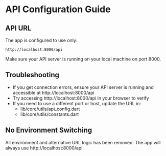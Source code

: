 # API Configuration Guide

## API URL
The app is configured to use only:

    http://localhost:8000/api

Make sure your API server is running on your local machine on port 8000.

## Troubleshooting

- If you get connection errors, ensure your API server is running and accessible at http://localhost:8000/api
- Try accessing http://localhost:8000/api in your browser to verify
- If you need to use a different port or host, update the URL in:
  - lib/core/utils/api_config.dart
  - lib/core/utils/constants.dart

## No Environment Switching
All environment and alternative URL logic has been removed. The app will always use http://localhost:8000/api. 
